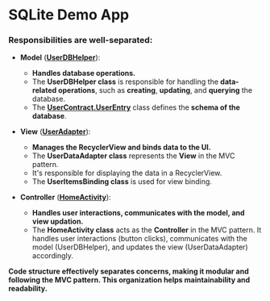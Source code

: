 SQLite Demo App
========

### Responsibilities are well-separated:

* **Model** (**[UserDBHelper](./app/src/main/java/com/example/sqliteapp/model/UserDBHelper.java)**):
  * **Handles database operations.**
  * The **UserDBHelper class** is responsible for handling the **data-related operations**, such as **creating**, **updating**, and **querying** the database.
  * The **[UserContract.UserEntry](./app/src/main/java/com/example/sqliteapp/model/UserContract.java)** class defines the **schema of the database**.
    
* **View** (**[UserAdapter](./app/src/main/java/com/example/sqliteapp/adapter/UserDataAdapter.java)**):
  * **Manages the RecyclerView and binds data to the UI.**
  * The **UserDataAdapter class** represents the **View** in the MVC pattern.
  * It's responsible for displaying the data in a RecyclerView.
  * The **UserItemsBinding class** is used for view binding.
    
* **Controller** (**[HomeActivity](./app/src/main/java/com/example/sqliteapp/activity/HomeActivity.java)**):
  * **Handles user interactions, communicates with the model, and view updation.**
  * The **HomeActivity class** acts as the **Controller** in the MVC pattern. It handles user interactions (button clicks), communicates with the model (UserDBHelper), and updates the view (UserDataAdapter) accordingly.

**Code structure effectively separates concerns, making it modular and following the MVC pattern. This organization helps maintainability and readability.**
